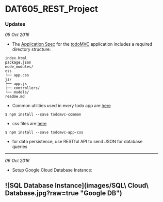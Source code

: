 # DAT605_REST_Project

### Updates
*05 Oct 2016*
* The [Application Spec](https://github.com/tastejs/todomvc/blob/master/app-spec.md) for the [todoMVC](todomvc.com) application includes a required directory structure:
```
index.html
package.json
node_modules/
css
└── app.css
js/
├── app.js
├── controllers/
└── models/
readme.md
```
* Common utilities used in every todo app are [here](https://github.com/tastejs/todomvc-common)
```
$ npm install --save todomvc-common
```
* css files are [here](https://github.com/tastejs/todomvc-app-css)
```
$ npm install --save todomvc-app-css
```
* for data persistence, use RESTful API to send JSON for database queries

---
*06 Oct 2016*
* Setup Google Cloud Database Instance:

![SQL Database Instance](images/SQL\ Cloud\ Database.jpg?raw=true "Google DB")
---
